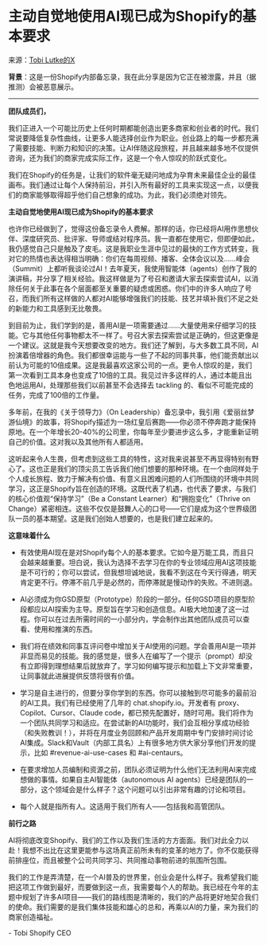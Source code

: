 


# 主动自觉地使用AI现已成为Shopify的基本要求

来源：[Tobi Lutke的X](https://x.com/tobi/status/1909251946235437514)

**背景**：这是一份Shopify内部备忘录，我在此分享是因为它正在被泄露，并且（据推测）会被恶意展示。

---

**团队成员们，**

我们正进入一个可能比历史上任何时期都能创造出更多商家和创业者的时代。我们常说要降低复杂性曲线，让更多人能选择创业作为职业。创业路上的每一步都充满了需要技能、判断力和知识的决策。让AI伴随这段旅程，并且越来越多地不仅提供咨询，还为我们的商家完成实际工作，这是一个令人惊叹的阶跃式变化。

我们在Shopify的任务是，让我们的软件毫无疑问地成为孕育未来最佳企业的最佳画布。我们通过让每个人保持前沿，并引入所有最好的工具来实现这一点，以便我们的商家能够取得超乎他们自己想象的成功。为此，我们必须绝对领先。

**主动自觉地使用AI现已成为Shopify的基本要求**

也许你已经做到了，觉得这份备忘录令人费解。那样的话，你已经将AI用作思想伙伴、深度研究员、批评家、导师或结对程序员。我一直都在使用它，但即便如此，我仍感觉自己只是触及了皮毛。这是我职业生涯中见过的最快的工作方式转变，我对它的热情也表达得相当明确：你们在每周视频、播客、全体会议以及……峰会（Summit）上都听我谈论过AI！去年夏天，我使用智能体（agents）创作了我的演讲稿，并分享了相关经验。我这样做是为了号召和邀请大家去探索尝试AI，以消除任何关于此事在各个层面都至关重要的疑虑或困惑。你们中的许多人响应了号召，而我们所有这样做的人都对AI能够增强我们的技能、技艺并填补我们不足之处的新能力和工具感到无比敬畏。

到目前为止，我们学到的是，善用AI是一项需要通过……大量使用来仔细学习的技能。它与其他任何事物都太不一样了。号召大家去探索尝试是正确的，但这更像是一个建议。这就是我今天想要改变的地方。我们还了解到，与大多数工具不同，AI扮演着倍增器的角色。我们都很幸运能与一些了不起的同事共事，他们能贡献出以前认为可能的10倍成果。这是我最喜欢这家公司的一点。更令人惊叹的是，我们第一次看到工具本身也变成了10倍的工具。我见过许多这样的人，通过本能且出色地运用AI，处理那些我们以前甚至不会选择去 tackling 的、看似不可能完成的任务，完成了100倍的工作量。

多年前，在我的《关于领导力》（On Leadership）备忘录中，我引用《爱丽丝梦游仙境》的故事，将Shopify描述为一场红皇后赛跑——你必须不停奔跑才能保持原地。在一个年增长20-40%的公司里，你每年至少要进步这么多，才能重新证明自己的价值。这对我以及其他所有人都适用。

这听起来令人生畏，但考虑到这些工具的特性，这对我来说甚至不再显得特别有野心了。这也正是我们的顶尖员工告诉我们他们想要的那种环境。在一个由同样处于个人成长旅程、致力于解决有价值、有意义且困难问题的人们所围绕的环境中共同学习，这正是Shopify旨在创造的环境。这既代表了机遇，也代表了要求，与我们的核心价值观“保持学习”（Be a Constant Learner）和“拥抱变化”（Thrive on Change）紧密相连。这些不仅仅是鼓舞人心的口号——它们是成为这个世界级团队一员的基本期望。这是我们创始人想要的，也是我们建立起来的。

**这意味着什么**

*   有效使用AI现在是对Shopify每个人的基本要求。它如今是万能工具，而且只会越来越重要。坦白说，我认为选择不去学习在你的专业领域应用AI这项技能是不可行的；你可以尝试，但我想坦诚地说，我看不到这在今天行得通，明天肯定更不行。停滞不前几乎是必然的，而停滞就是慢动作的失败。不进则退。

*   AI必须成为你GSD原型（Prototype）阶段的一部分。任何GSD项目的原型阶段都应以AI探索为主导。原型旨在学习和创造信息。AI极大地加速了这一过程。你可以在过去所需时间的一小部分内，学会制作出其他团队成员可以查看、使用和推演的东西。

*   我们将在绩效和同事互评问卷中增加关于AI使用的问题。学会善用AI是一项并非显而易见的技能。我的感觉是，很多人在编写了一个提示（prompt）却没有立即得到理想结果后就放弃了。学习如何编写提示和加载上下文非常重要，让同事就此进展提供反馈将很有价值。

*   学习是自主进行的，但要分享你学到的东西。你可以接触到尽可能多的最前沿的AI工具。我们有已经使用了几年的 chat.shopify.io。开发者有 proxy、Copilot、Cursor、Claude code，都已预先配置好，随时可用。我们将作为一个团队共同学习和适应。在尝试新的AI功能时，我们会互相分享成功经验（和失败教训！），并将在月度业务回顾和产品开发周期中专门安排时间讨论AI集成。Slack和Vault（内部工具名）上有很多地方供大家分享他们开发的提示，比如 #revenue-ai-use-cases 和 #ai-centaurs。

*   在要求增加人员编制和资源之前，团队必须证明为什么他们无法利用AI来完成想做的事情。如果自主AI智能体（autonomous AI agents）已经是团队的一部分，这个领域会是什么样子？这个问题可以引出非常有趣的讨论和项目。

*   每个人就是指所有人。这适用于我们所有人——包括我和高管团队。

**前行之路**

AI将彻底改变Shopify、我们的工作以及我们生活的方方面面。我们对此全力以赴！我想不出比在这里更能参与这场真正前所未有的变革的地方了。你不仅能获得前排座位，而且被整个公司共同学习、共同推动事物前进的氛围所包围。

我们的工作是弄清楚，在一个AI普及的世界里，创业会是什么样子。我希望我们能把这项工作做到最好，而要做到这一点，我需要每个人的帮助。我已经在今年的主题中规划了许多AI项目——我们的路线图是清晰的，我们的产品将更好地契合我们的使命。我们需要的是我们集体技能和雄心的总和，再乘以AI的力量，来为我们的商家创造福祉。

\- Tobi
Shopify CEO


